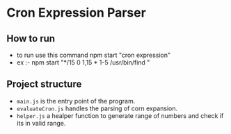 # Cron Expression Parser

## How to run
- to run use this command npm start "cron expression"
- ex :- npm start "*/15 0 1,15 * 1-5 /usr/bin/find "  

## Project structure
- `main.js` is the entry point of the program.
- `evaluateCron.js` handles the parsing of corn expansion.
- `helper.js` a healper function to generate range of numbers and check if its in valid range.

